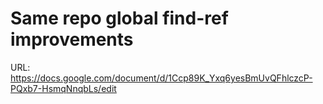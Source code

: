 # Same repo global find-ref improvements

URL: https://docs.google.com/document/d/1Ccp89K_Yxq6yesBmUvQFhlczcP-PQxb7-HsmqNnqbLs/edit
